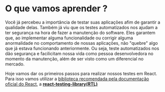 #  O que vamos aprender ?

  Você já percebeu a importância de testar suas aplicações afim de garantir a qualidade delas. Também já viu que os testes automatizados nos ajudam a ter segurança na hora de fazer a manutenção do software. Eles garantem que, ao implementar alguma funcionalidade ou corrigir alguma anormalidade no comportamento de nossas aplicações, não "quebre" algo que já estava funcionando anteriormente. Ou seja, teste automatizados nos dão segurança e facilicitam nossa vida como pessoa desenvolvedora no momento da manutenção, além de ser visto como um diferencial no mercado.

  Hoje vamos dar os primeiros passos para realizar nossos testes em React.
  Para isso vamos utilizar a [biblioteca recomendada pela documentação oficial do React]('https://reactjs.org/docs/testing.html'), a [**react-testing-library(RTL)**]('https://github.com/testing-library/react-testing-library' )
